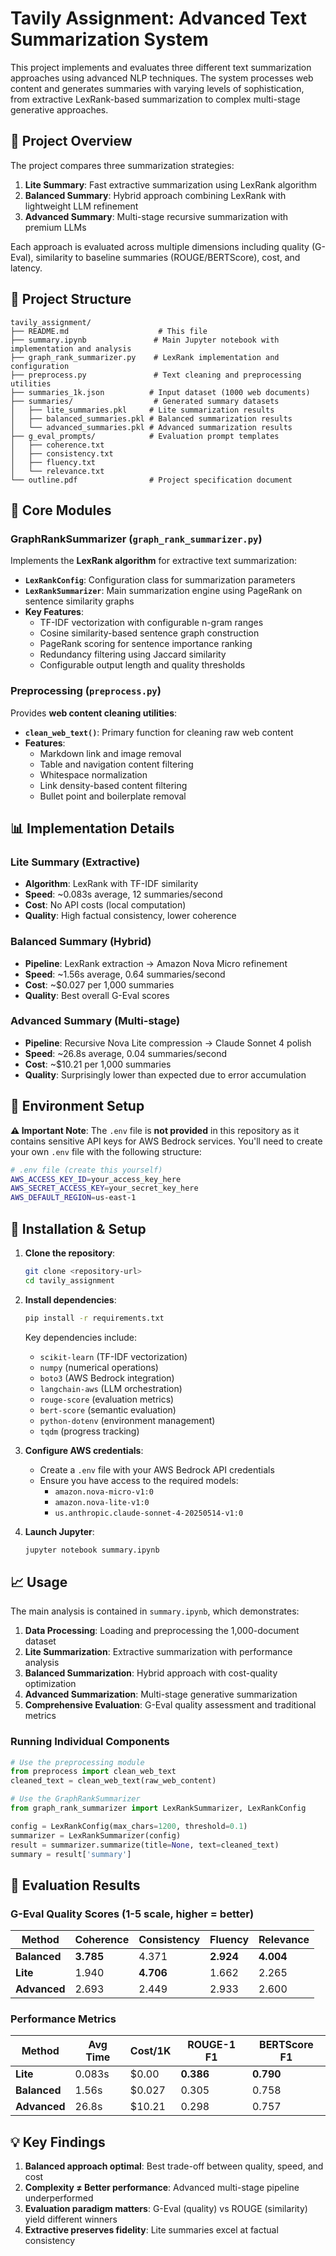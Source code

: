# Tavily Assignment: Advanced Text Summarization System

This project implements and evaluates three different text summarization approaches using advanced NLP techniques. The system processes web content and generates summaries with varying levels of sophistication, from extractive LexRank-based summarization to complex multi-stage generative approaches.

## 🎯 Project Overview

The project compares three summarization strategies:

1. **Lite Summary**: Fast extractive summarization using LexRank algorithm
2. **Balanced Summary**: Hybrid approach combining LexRank with lightweight LLM refinement  
3. **Advanced Summary**: Multi-stage recursive summarization with premium LLMs

Each approach is evaluated across multiple dimensions including quality (G-Eval), similarity to baseline summaries (ROUGE/BERTScore), cost, and latency.

## 📁 Project Structure

```
tavily_assignment/
├── README.md                    # This file
├── summary.ipynb               # Main Jupyter notebook with implementation and analysis
├── graph_rank_summarizer.py    # LexRank implementation and configuration
├── preprocess.py               # Text cleaning and preprocessing utilities
├── summaries_1k.json          # Input dataset (1000 web documents)
├── summaries/                  # Generated summary datasets
│   ├── lite_summaries.pkl     # Lite summarization results
│   ├── balanced_summaries.pkl # Balanced summarization results
│   └── advanced_summaries.pkl # Advanced summarization results
├── g_eval_prompts/            # Evaluation prompt templates
│   ├── coherence.txt
│   ├── consistency.txt
│   ├── fluency.txt
│   └── relevance.txt
└── outline.pdf                # Project specification document
```

## 🔧 Core Modules

### GraphRankSummarizer (`graph_rank_summarizer.py`)

Implements the **LexRank algorithm** for extractive text summarization:

- **`LexRankConfig`**: Configuration class for summarization parameters
- **`LexRankSummarizer`**: Main summarization engine using PageRank on sentence similarity graphs
- **Key Features**:
  - TF-IDF vectorization with configurable n-gram ranges
  - Cosine similarity-based sentence graph construction
  - PageRank scoring for sentence importance ranking
  - Redundancy filtering using Jaccard similarity
  - Configurable output length and quality thresholds

### Preprocessing (`preprocess.py`)

Provides **web content cleaning utilities**:

- **`clean_web_text()`**: Primary function for cleaning raw web content
- **Features**:
  - Markdown link and image removal
  - Table and navigation content filtering
  - Whitespace normalization
  - Link density-based content filtering
  - Bullet point and boilerplate removal

## 📊 Implementation Details

### Lite Summary (Extractive)
- **Algorithm**: LexRank with TF-IDF similarity
- **Speed**: ~0.083s average, 12 summaries/second
- **Cost**: No API costs (local computation)
- **Quality**: High factual consistency, lower coherence

### Balanced Summary (Hybrid)
- **Pipeline**: LexRank extraction → Amazon Nova Micro refinement
- **Speed**: ~1.56s average, 0.64 summaries/second  
- **Cost**: ~$0.027 per 1,000 summaries
- **Quality**: Best overall G-Eval scores

### Advanced Summary (Multi-stage)
- **Pipeline**: Recursive Nova Lite compression → Claude Sonnet 4 polish
- **Speed**: ~26.8s average, 0.04 summaries/second
- **Cost**: ~$10.21 per 1,000 summaries
- **Quality**: Surprisingly lower than expected due to error accumulation

## 🔑 Environment Setup

**⚠️ Important Note**: The `.env` file is **not provided** in this repository as it contains sensitive API keys for AWS Bedrock services. You'll need to create your own `.env` file with the following structure:

```bash
# .env file (create this yourself)
AWS_ACCESS_KEY_ID=your_access_key_here
AWS_SECRET_ACCESS_KEY=your_secret_key_here
AWS_DEFAULT_REGION=us-east-1
```

## 🚀 Installation & Setup

1. **Clone the repository**:
   ```bash
   git clone <repository-url>
   cd tavily_assignment
   ```

2. **Install dependencies**:
   ```bash
   pip install -r requirements.txt
   ```
   
   Key dependencies include:
   - `scikit-learn` (TF-IDF vectorization)
   - `numpy` (numerical operations)
   - `boto3` (AWS Bedrock integration)
   - `langchain-aws` (LLM orchestration)
   - `rouge-score` (evaluation metrics)
   - `bert-score` (semantic evaluation)
   - `python-dotenv` (environment management)
   - `tqdm` (progress tracking)

3. **Configure AWS credentials**:
   - Create a `.env` file with your AWS Bedrock API credentials
   - Ensure you have access to the required models:
     - `amazon.nova-micro-v1:0`
     - `amazon.nova-lite-v1:0` 
     - `us.anthropic.claude-sonnet-4-20250514-v1:0`

4. **Launch Jupyter**:
   ```bash
   jupyter notebook summary.ipynb
   ```

## 📈 Usage

The main analysis is contained in `summary.ipynb`, which demonstrates:

1. **Data Processing**: Loading and preprocessing the 1,000-document dataset
2. **Lite Summarization**: Extractive summarization with performance analysis
3. **Balanced Summarization**: Hybrid approach with cost-quality optimization
4. **Advanced Summarization**: Multi-stage generative summarization
5. **Comprehensive Evaluation**: G-Eval quality assessment and traditional metrics

### Running Individual Components

```python
# Use the preprocessing module
from preprocess import clean_web_text
cleaned_text = clean_web_text(raw_web_content)

# Use the GraphRankSummarizer
from graph_rank_summarizer import LexRankSummarizer, LexRankConfig

config = LexRankConfig(max_chars=1200, threshold=0.1)
summarizer = LexRankSummarizer(config)
result = summarizer.summarize(title=None, text=cleaned_text)
summary = result['summary']
```

## 🧪 Evaluation Results

### G-Eval Quality Scores (1-5 scale, higher = better)

| Method | Coherence | Consistency | Fluency | Relevance |
|--------|-----------|-------------|---------|-----------|
| **Balanced** | **3.785** | 4.371 | **2.924** | **4.004** |
| **Lite** | 1.940 | **4.706** | 1.662 | 2.265 |
| **Advanced** | 2.693 | 2.449 | 2.933 | 2.600 |

### Performance Metrics

| Method | Avg Time | Cost/1K | ROUGE-1 F1 | BERTScore F1 |
|--------|----------|---------|-------------|--------------|
| **Lite** | 0.083s | $0.00 | **0.386** | **0.790** |
| **Balanced** | 1.56s | $0.027 | 0.305 | 0.758 |
| **Advanced** | 26.8s | $10.21 | 0.298 | 0.757 |

## 💡 Key Findings

1. **Balanced approach optimal**: Best trade-off between quality, speed, and cost
2. **Complexity ≠ Better performance**: Advanced multi-stage pipeline underperformed 
3. **Evaluation paradigm matters**: G-Eval (quality) vs ROUGE (similarity) yield different winners
4. **Extractive preserves fidelity**: Lite summaries excel at factual consistency
